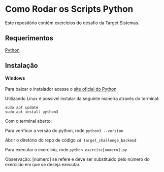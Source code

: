 # Como Rodar os Scripts Python

Este repositório contém exercícios do desafio da Target Sistemas.

## Requerimentos
[Python](https://www.python.org/downloads/)

## Instalação
#### Windows
Para baixar o instalador acesse o [site oficial do Python](https://www.python.org/downloads/)

Utilizando Linux é possível instalar da seguinte maneira através do terminal:
```
sudo apt update
sudo apt install python3
```

Com o terminal aberto:

Para verificar a versão do python, rode `python3 --version`

Abrir o diretório do repo de código `cd target_challenge_backend`

Para executar o exercício, rode `python exercise[numero].py`

Observação: [numero] se refere e deve ser substituído pelo número do exercício em que se deseja executar.
